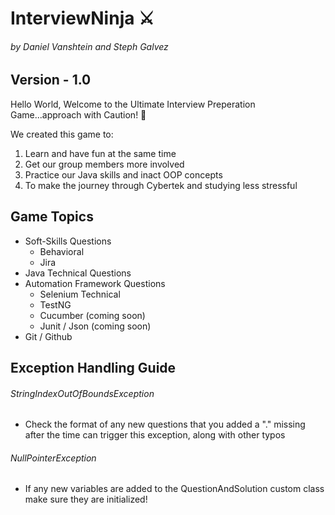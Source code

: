 # InterviewNinja :crossed_swords:
###### by Daniel Vanshtein and Steph Galvez
## Version - 1.0

Hello World, Welcome to the Ultimate Interview Preperation Game...approach with Caution! :monkey:

We created this game to:
1. Learn and have fun at the same time
2. Get our group members more involved
3. Practice our Java skills and inact OOP concepts
4. To make the journey through Cybertek and studying less stressful

## Game Topics
- Soft-Skills Questions
  - Behavioral
  - Jira
- Java Technical Questions
- Automation Framework Questions
  - Selenium Technical
  - TestNG
  - Cucumber (coming soon)
  - Junit / Json (coming soon)
- Git / Github
 




## 
## Exception Handling Guide
###### StringIndexOutOfBoundsException 
- Check the format of any new questions that you added a "." missing after the time can trigger this exception, along with other typos

###### NullPointerException 
- If any new variables are added to the QuestionAndSolution custom class make sure they are initialized!
